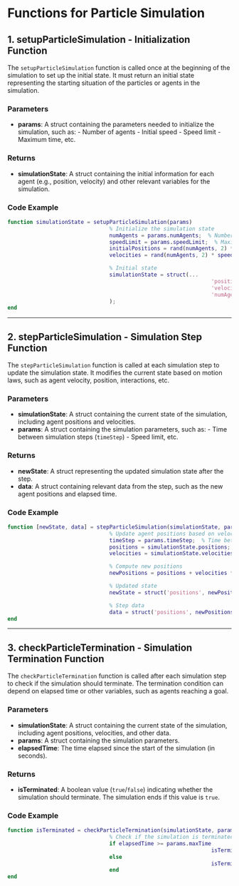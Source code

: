 # Functions for Particle Simulation

## 1. setupParticleSimulation - Initialization Function

The `setupParticleSimulation` function is called once at the beginning of the simulation to set up the initial state. It must return an initial state representing the starting situation of the particles or agents in the simulation.

### Parameters

- **params**: A struct containing the parameters needed to initialize the simulation, such as: - Number of agents - Initial speed - Speed limit - Maximum time, etc.

### Returns

- **simulationState**: A struct containing the initial information for each agent (e.g., position, velocity) and other relevant variables for the simulation.

### Code Example

```matlab
function simulationState = setupParticleSimulation(params)
                                % Initialize the simulation state
                                numAgents = params.numAgents;  % Number of agents
                                speedLimit = params.speedLimit;  % Maximum speed
                                initialPositions = rand(numAgents, 2) * 10;  % Random initial positions
                                velocities = rand(numAgents, 2) * speedLimit;  % Random initial velocities, limited

                                % Initial state
                                simulationState = struct(...
                                                                'positions', initialPositions, ...
                                                                'velocities', velocities, ...
                                                                'numAgents', numAgents ...
                                );
end
```

---

## 2. stepParticleSimulation - Simulation Step Function

The `stepParticleSimulation` function is called at each simulation step to update the simulation state. It modifies the current state based on motion laws, such as agent velocity, position, interactions, etc.

### Parameters

- **simulationState**: A struct containing the current state of the simulation, including agent positions and velocities.
- **params**: A struct containing the simulation parameters, such as: - Time between simulation steps (`timeStep`) - Speed limit, etc.

### Returns

- **newState**: A struct representing the updated simulation state after the step.
- **data**: A struct containing relevant data from the step, such as the new agent positions and elapsed time.

### Code Example

```matlab
function [newState, data] = stepParticleSimulation(simulationState, params)
                                % Update agent positions based on velocity
                                timeStep = params.timeStep;  % Time between simulation steps
                                positions = simulationState.positions;
                                velocities = simulationState.velocities;

                                % Compute new positions
                                newPositions = positions + velocities * timeStep;

                                % Updated state
                                newState = struct('positions', newPositions, 'velocities', velocities, 'numAgents', simulationState.numAgents);

                                % Step data
                                data = struct('positions', newPositions, 'velocities', velocities, 'elapsedTime', toc);
end
```

---

## 3. checkParticleTermination - Simulation Termination Function

The `checkParticleTermination` function is called after each simulation step to check if the simulation should terminate. The termination condition can depend on elapsed time or other variables, such as agents reaching a goal.

### Parameters

- **simulationState**: A struct containing the current state of the simulation, including agent positions, velocities, and other data.
- **params**: A struct containing the simulation parameters.
- **elapsedTime**: The time elapsed since the start of the simulation (in seconds).

### Returns

- **isTerminated**: A boolean value (`true`/`false`) indicating whether the simulation should terminate. The simulation ends if this value is `true`.

### Code Example

```matlab
function isTerminated = checkParticleTermination(simulationState, params, elapsedTime)
                                % Check if the simulation is terminated
                                if elapsedTime >= params.maxTime
                                                                isTerminated = true;  % The simulation ends if the maximum time is reached
                                else
                                                                isTerminated = false;  % Otherwise, it continues
                                end
end
```
